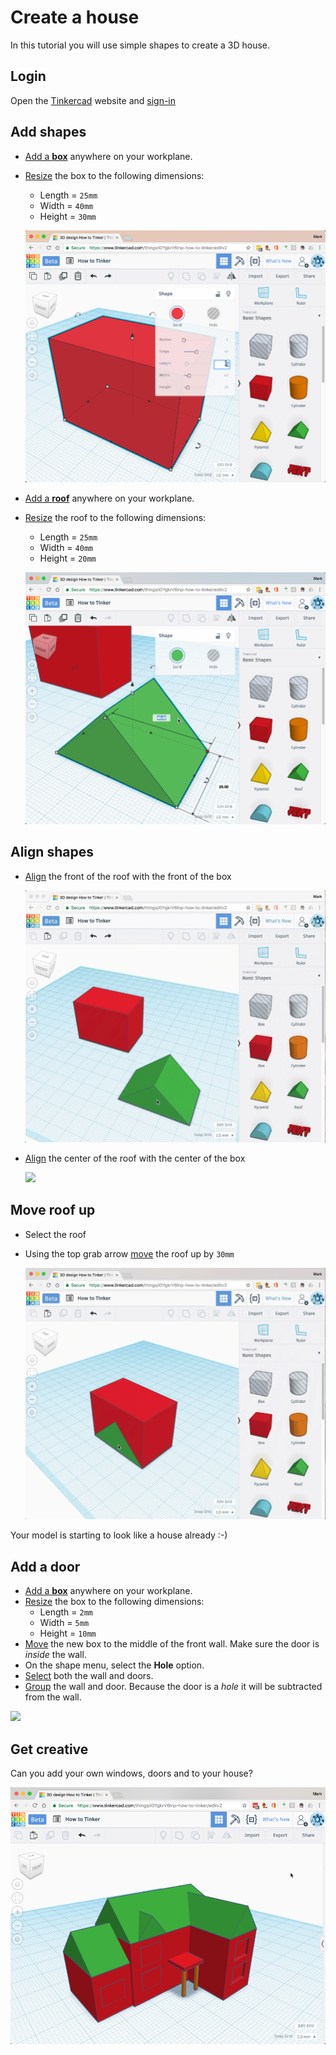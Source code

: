 # Create a house

In this tutorial you will use simple shapes to create a 3D house.

## Login

Open the [Tinkercad](https://www.tinkercad.com) website and [sign-in](../setup/register-and-login/#sign-in)

## Add shapes

- [Add a **box**](../../how-to/add-shapes.md) anywhere on your workplane.
- [Resize](../../how-to/resize-shapes.md) the box to the following dimensions:
    - Length = `25mm`
    - Width = `40mm`
    - Height = `30mm`

    ![](images/resize-box.png)

- [Add a **roof**](../../how-to/add-shapes.md) anywhere on your workplane.
- [Resize](../../how-to/resize-shapes.md) the roof to the following dimensions:
    - Length = `25mm`
    - Width = `40mm`
    - Height = `20mm`

    ![](images/resize-roof.png)

## Align shapes

- [Align](../../how-to/align-shapes.md) the front of the roof with the front of the box

    ![](images/align-front.gif)

- [Align](../../how-to/align-shapes.md) the center of the roof with the center of the box

    ![](images/align-centres.gif)

## Move roof up

- Select the roof
- Using the top grab arrow [move](../../how-to/move-shapes.md) the roof up by `30mm`

    ![](images/move-roof-up.gif)

Your model is starting to look like a house already :-)

## Add a door

- [Add a **box**](../../how-to/add-shapes.md) anywhere on your workplane.
- [Resize](../../how-to/resize-shapes.md) the box to the following dimensions:
    - Length = `2mm`
    - Width = `5mm`
    - Height = `10mm`
- [Move](../../how-to/move-shapes.md) the new box to the middle of the front wall. Make sure the door is *inside* the wall.
- On the shape menu, select the **Hole** option.
- [Select](../../how-to/select-shapes.md) both the wall and doors.
- [Group](../../how-to/group-shapes.md) the wall and door. Because the door is a *hole* it will be subtracted from the wall. 

![](images/add-door.gif)

## Get creative

Can you add your own windows, doors and to your house?

![](images/house1.png)
